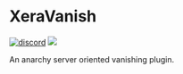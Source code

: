# XeraVanish
[![discord](https://discord.com/api/guilds/339280188926066689/embed.png)](https://discord.gg/Z5MyDwp) [![](https://img.shields.io/badge/contributions-welcome-brightgreen)](https://github.com/7man7LMYT/XeraVanish)

An anarchy server oriented vanishing plugin. 
